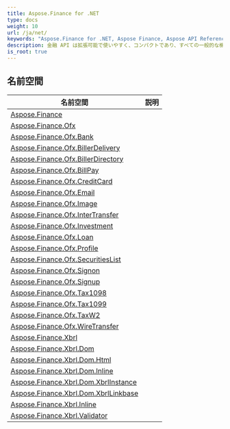 ```yaml
---
title: Aspose.Finance for .NET
type: docs
weight: 10
url: /ja/net/
keywords: "Aspose.Finance for .NET, Aspose Finance, Aspose API Reference."
description: 金融 API は拡張可能で使いやすく、コンパクトであり、すべての一般的な機能を提供するため、開発者は一般的な操作を行うためのコードをあまり記述しません。
is_root: true
---
```


## 名前空間

| 名前空間 | 説明 |
| --- | --- |
| [Aspose.Finance](./aspose.finance/) |  |
| [Aspose.Finance.Ofx](./aspose.finance.ofx/) |  |
| [Aspose.Finance.Ofx.Bank](./aspose.finance.ofx.bank/) |  |
| [Aspose.Finance.Ofx.BillerDelivery](./aspose.finance.ofx.billerdelivery/) |  |
| [Aspose.Finance.Ofx.BillerDirectory](./aspose.finance.ofx.billerdirectory/) |  |
| [Aspose.Finance.Ofx.BillPay](./aspose.finance.ofx.billpay/) |  |
| [Aspose.Finance.Ofx.CreditCard](./aspose.finance.ofx.creditcard/) |  |
| [Aspose.Finance.Ofx.Email](./aspose.finance.ofx.email/) |  |
| [Aspose.Finance.Ofx.Image](./aspose.finance.ofx.image/) |  |
| [Aspose.Finance.Ofx.InterTransfer](./aspose.finance.ofx.intertransfer/) |  |
| [Aspose.Finance.Ofx.Investment](./aspose.finance.ofx.investment/) |  |
| [Aspose.Finance.Ofx.Loan](./aspose.finance.ofx.loan/) |  |
| [Aspose.Finance.Ofx.Profile](./aspose.finance.ofx.profile/) |  |
| [Aspose.Finance.Ofx.SecuritiesList](./aspose.finance.ofx.securitieslist/) |  |
| [Aspose.Finance.Ofx.Signon](./aspose.finance.ofx.signon/) |  |
| [Aspose.Finance.Ofx.Signup](./aspose.finance.ofx.signup/) |  |
| [Aspose.Finance.Ofx.Tax1098](./aspose.finance.ofx.tax1098/) |  |
| [Aspose.Finance.Ofx.Tax1099](./aspose.finance.ofx.tax1099/) |  |
| [Aspose.Finance.Ofx.TaxW2](./aspose.finance.ofx.taxw2/) |  |
| [Aspose.Finance.Ofx.WireTransfer](./aspose.finance.ofx.wiretransfer/) |  |
| [Aspose.Finance.Xbrl](./aspose.finance.xbrl/) |  |
| [Aspose.Finance.Xbrl.Dom](./aspose.finance.xbrl.dom/) |  |
| [Aspose.Finance.Xbrl.Dom.Html](./aspose.finance.xbrl.dom.html/) |  |
| [Aspose.Finance.Xbrl.Dom.Inline](./aspose.finance.xbrl.dom.inline/) |  |
| [Aspose.Finance.Xbrl.Dom.XbrlInstance](./aspose.finance.xbrl.dom.xbrlinstance/) |  |
| [Aspose.Finance.Xbrl.Dom.XbrlLinkbase](./aspose.finance.xbrl.dom.xbrllinkbase/) |  |
| [Aspose.Finance.Xbrl.Inline](./aspose.finance.xbrl.inline/) |  |
| [Aspose.Finance.Xbrl.Validator](./aspose.finance.xbrl.validator/) |  |


